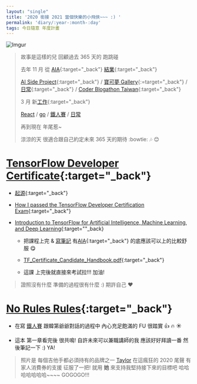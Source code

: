 ```yaml
---
layout: "single"
title: '2020 銜接 2021 當個快樂的小飛俠~~~ :) '
permalink: 'diary/:year-:month-:day'
tags: 今日隨意 年度計畫
---
```


![Imgur](https://i.imgur.com/1F61geg.jpg)

> 故事是這樣的兒 回顧過去 365 天的 跑跳碰 
>
> 去年 11 月 從 [AIA](https://aiacademy.tw/){:target="_back"} [結業](https://yuting3656.github.io/yutingblog/aiacademy/so-it-is){:target="_back"}
>
> [AI Side Project](https://yuting-dl-dream.appspot.com/){:target="_back"} / [寶可夢 Gallery](https://yuting-pokego-gallery.appspot.com/){:=target="_back"} / [日常](http://localhost:4000//yutingblog//diary/2020-02-25){:target="_back"} / [Coder Blogathon Taiwan](https://www.coderbridge.com/series/6f23d5d27f5b4e20bedbef1feff4d66e){:target="_back"}
>
> 3 月 新[工作](https://yuting3656.github.io/yutingblog/blog/tag#%E5%B7%A5%E4%BD%9C%E7%AD%86%E8%A8%98){:target="_back"}
> 
> [React](https://yuting3656.github.io/yutingblog/blog/tag.html#react) / [go](https://yuting3656.github.io/yutingblog/blog/tag#go) / [鐵人賽](https://yuting3656.github.io/yutingblog/blog/tag#2020-12th-ironman) / [日常](https://yuting3656.github.io/yutingblog/diary/2020-10-25)
>
> 再到現在 年尾惹~ 
>
> 涼涼的天 很適合跟自己約定未來 365 天的期待 :bowtie: :notes: :blush:
>  

# [TensorFlow Developer Certificate](https://www.tensorflow.org/certificate){:target="_back"}

- [起源](https://yutingboy.home.blog/2020/11/25/2020_2021-%e6%96%b0%e7%9b%ae%e6%a8%99-%e5%8b%87%e6%95%a2%e5%ae%9a%e5%87%ba%e4%be%86/){:target="_back"}

- [How I passed the TensorFlow Developer Certification Exam](https://thenextweb.com/syndication/2020/10/23/how-i-passed-the-tensorflow-developer-certification-exam/){:target="_back"}

- [Introduction to TensorFlow for Artificial Intelligence, Machine Learning, and Deep Learning](https://www.coursera.org/learn/introduction-tensorflow){:target=""_back}
   - 把課程上完 & [寫筆記](https://yuting3656.github.io//yutingblog/blog/tag#coursera-tensorflow-developer-professional-certificate) 有[AIA](https://yuting3656.github.io/yutingblog/blog/tag.html#aiacademy){:target="_back"} 的底應該可以上的比較舒服 :yum:

   - [TF_Certificate_Candidate_Handbook.pdf](https://www.tensorflow.org/extras/cert/TF_Certificate_Candidate_Handbook.pdf){:target="_back"}

   - 這課 上完後就直接來考試拉!!! 加油!

> 證照沒有什麼 準備的過程很有什麼 :) 期許自己 :heart:

# [No Rules Rules](https://www.amazon.com/dp/B081Y3R657/ref=dp-kindle-redirect?_encoding=UTF8&btkr=1){:target="_back"}

- 在寫 [鐵人賽](https://yuting3656.github.io/yutingblog/blog/tag#2020-12th-ironman) 跟韓第爺爺對話的過程中 內心充足飽滿的 FU 很踏實 :thumbsup: :fire: :sunny:

- 這本 第一章看完後 很共鳴! 自許未來可以兼職講師的我 應該好好拜讀一番 然後筆記一下 :) YA!



> 照片是 每個吉他手都必須持有的品牌之一 [Taylor](https://www.taylorguitars.com/) 在這瘋狂的 2020 尾聲 有家人消費券的支援 征服了一把! 就用 __她__ 來支持我堅持接下來的目標吧 哈哈哈哈哈哈哈~~~~ GOGOGO!!!